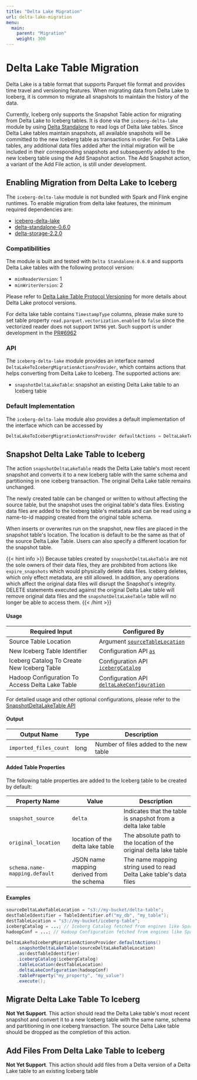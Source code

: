 ```yaml
---
title: "Delta Lake Migration"
url: delta-lake-migration
menu:
  main:
    parent: "Migration"
    weight: 300
---
```

<!--
 - Licensed to the Apache Software Foundation (ASF) under one or more
 - contributor license agreements.  See the NOTICE file distributed with
 - this work for additional information regarding copyright ownership.
 - The ASF licenses this file to You under the Apache License, Version 2.0
 - (the "License"); you may not use this file except in compliance with
 - the License.  You may obtain a copy of the License at
 -
 -   http://www.apache.org/licenses/LICENSE-2.0
 -
 - Unless required by applicable law or agreed to in writing, software
 - distributed under the License is distributed on an "AS IS" BASIS,
 - WITHOUT WARRANTIES OR CONDITIONS OF ANY KIND, either express or implied.
 - See the License for the specific language governing permissions and
 - limitations under the License.
 -->

# Delta Lake Table Migration
Delta Lake is a table format that supports Parquet file format and provides time travel and versioning features. When migrating data from Delta Lake to Iceberg,
it is common to migrate all snapshots to maintain the history of the data.

Currently, Iceberg only supports the Snapshot Table action for migrating from Delta Lake to Iceberg tables. It is done via the `iceberg-delta-lake` module
by using [Delta Standalone](https://docs.delta.io/latest/delta-standalone.html) to read logs of Delta lake tables.
Since Delta Lake tables maintain snapshots, all available snapshots will be committed to the new Iceberg table as transactions in order.
For Delta Lake tables, any additional data files added after the initial migration will be included in their corresponding snapshots and subsequently added to the new Iceberg table using the Add Snapshot action.
The Add Snapshot action, a variant of the Add File action, is still under development.

## Enabling Migration from Delta Lake to Iceberg
The `iceberg-delta-lake` module is not bundled with Spark and Flink engine runtimes. To enable migration from delta lake features, the minimum required dependencies are:
- [iceberg-delta-lake](https://repo1.maven.org/maven2/org/apache/iceberg/iceberg-delta-lake/1.2.0/iceberg-delta-lake-1.2.0.jar)
- [delta-standalone-0.6.0](https://repo1.maven.org/maven2/io/delta/delta-standalone_2.13/0.6.0/delta-standalone_2.13-0.6.0.jar)
- [delta-storage-2.2.0](https://repo1.maven.org/maven2/io/delta/delta-storage/2.2.0/delta-storage-2.2.0.jar)

### Compatibilities
The module is built and tested with `Delta Standalone:0.6.0` and supports Delta Lake tables with the following protocol version:
* `minReaderVersion`: 1
* `minWriterVersion`: 2

Please refer to [Delta Lake Table Protocol Versioning](https://docs.delta.io/latest/versioning.html) for more details about Delta Lake protocol versions.

For delta lake table contains `TimestampType` columns, please make sure to set table property `read.parquet.vectorization.enabled` to `false` since the vectorized reader does not support `INT96` yet.
Such support is under development in the [PR#6962](https://github.com/apache/iceberg/pull/6962)

### API
The `iceberg-delta-lake` module provides an interface named `DeltaLakeToIcebergMigrationActionsProvider`, which contains actions that helps converting from Delta Lake to Iceberg.
The supported actions are:
* `snapshotDeltaLakeTable`: snapshot an existing Delta Lake table to an Iceberg table

### Default Implementation
The `iceberg-delta-lake` module also provides a default implementation of the interface which can be accessed by
```java
DeltaLakeToIcebergMigrationActionsProvider defaultActions = DeltaLakeToIcebergMigrationActionsProvider.defaultActions()
```

## Snapshot Delta Lake Table to Iceberg
The action `snapshotDeltaLakeTable` reads the Delta Lake table's most recent snapshot and converts it to a new Iceberg table with the same schema and partitioning in one iceberg transaction.
The original Delta Lake table remains unchanged.

The newly created table can be changed or written to without affecting the source table, but the snapshot uses the original table's data files.
Existing data files are added to the Iceberg table's metadata and can be read using a name-to-id mapping created from the original table schema.

When inserts or overwrites run on the snapshot, new files are placed in the snapshot table's location. The location is default to be the same as that
of the source Delta Lake Table. Users can also specify a different location for the snapshot table.

{{< hint info >}}
Because tables created by `snapshotDeltaLakeTable` are not the sole owners of their data files, they are prohibited from
actions like `expire_snapshots` which would physically delete data files. Iceberg deletes, which only effect metadata,
are still allowed. In addition, any operations which affect the original data files will disrupt the Snapshot's
integrity. DELETE statements executed against the original Delta Lake table will remove original data files and the
`snapshotDeltaLakeTable` table will no longer be able to access them.
{{< /hint >}}

#### Usage
| Required Input                                  | Configured By                                                                                                                                                                                             |
|-------------------------------------------------|-----------------------------------------------------------------------------------------------------------------------------------------------------------------------------------------------------------|
| Source Table Location                           | Argument [`sourceTableLocation`](https://iceberg.apache.org/javadoc/latest/org/apache/iceberg/delta/DeltaLakeToIcebergMigrationActionsProvider.html#snapshotDeltaLakeTable(java.lang.String))             | 
| New Iceberg Table Identifier                    | Configuration API [`as`](https://iceberg.apache.org/javadoc/latest/org/apache/iceberg/delta/SnapshotDeltaLakeTable.html#as(org.apache.iceberg.catalog.TableIdentifier))                                   |
| Iceberg Catalog To Create New Iceberg Table     | Configuration API [`icebergCatalog`](https://iceberg.apache.org/javadoc/latest/org/apache/iceberg/delta/SnapshotDeltaLakeTable.html#icebergCatalog(org.apache.iceberg.catalog.Catalog))                   |
| Hadoop Configuration To Access Delta Lake Table | Configuration API [`deltaLakeConfiguration`](https://iceberg.apache.org/javadoc/latest/org/apache/iceberg/delta/SnapshotDeltaLakeTable.html#deltaLakeConfiguration(org.apache.hadoop.conf.Configuration)) |

For detailed usage and other optional configurations, please refer to the [SnapshotDeltaLakeTable API](https://iceberg.apache.org/javadoc/latest/org/apache/iceberg/delta/SnapshotDeltaLakeTable.html)

#### Output
| Output Name | Type | Description |
| ------------|------|-------------|
| `imported_files_count` | long | Number of files added to the new table |

#### Added Table Properties
The following table properties are added to the Iceberg table to be created by default:

| Property Name                 | Value                                     | Description                                                        |
|-------------------------------|-------------------------------------------|--------------------------------------------------------------------|
| `snapshot_source`             | `delta`                                   | Indicates that the table is snapshot from a delta lake table       |
| `original_location`           | location of the delta lake table          | The absolute path to the location of the original delta lake table |
| `schema.name-mapping.default` | JSON name mapping derived from the schema | The name mapping string used to read Delta Lake table's data files |

#### Examples
```java
sourceDeltaLakeTableLocation = "s3://my-bucket/delta-table";
destTableIdentifier = TableIdentifier.of("my_db", "my_table");
destTableLocation = "s3://my-bucket/iceberg-table";
icebergCatalog = ...; // Iceberg Catalog fetched from engines like Spark or created via CatalogUtil.loadCatalog
hadoopConf = ...; // Hadoop Configuration fetched from engines like Spark and have proper file system configuration to access the Delta Lake table.
    
DeltaLakeToIcebergMigrationActionsProvider.defaultActions()
    .snapshotDeltaLakeTable(sourceDeltaLakeTableLocation)
    .as(destTableIdentifier)
    .icebergCatalog(icebergCatalog)
    .tableLocation(destTableLocation)
    .deltaLakeConfiguration(hadoopConf)
    .tableProperty("my_property", "my_value")
    .execute();
```

## Migrate Delta Lake Table To Iceberg
**Not Yet Support**. This action should read the Delta Lake table's most recent snapshot and convert it to a new Iceberg table with the same name, schema and partitioning in one iceberg transaction. The source Delta Lake table should be dropped as the completion of this action.

## Add Files From Delta Lake Table to Iceberg
**Not Yet Support**. This action should add files from a Delta version of a Delta Lake table to an existing Iceberg table
